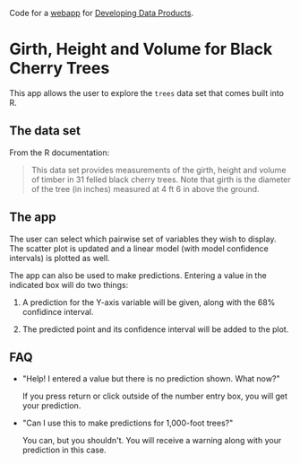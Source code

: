Code for a [webapp](https://codith.shinyapps.io/trees-app/) for [Developing Data Products](https://www.coursera.org/course/devdataprod).

Girth, Height and Volume for Black Cherry Trees
===============================================

This app allows the user to explore the `trees` data set that comes built into R.

## The data set

From the R documentation:

>This data set provides measurements of the girth, height and volume of timber in 31 felled black cherry trees. Note that girth is the diameter of the tree (in inches) measured at 4 ft 6 in above the ground.

## The app

The user can select which pairwise set of variables they wish to display. The scatter plot is updated and a linear model (with model confidence intervals) is plotted as well.

The app can also be used to make predictions. Entering a value in the indicated box will do two things:

1. A prediction for the Y-axis variable will be given, along with the 68% confidince interval.

2. The predicted point and its confidence interval will be added to the plot.

## FAQ

- "Help! I entered a value but there is no prediction shown. What now?"

  If you press return or click outside of the number entry box, you will get your prediction.

- "Can I use this to make predictions for 1,000-foot trees?"

  You can, but you shouldn't. You will receive a warning along with your prediction in this case.
